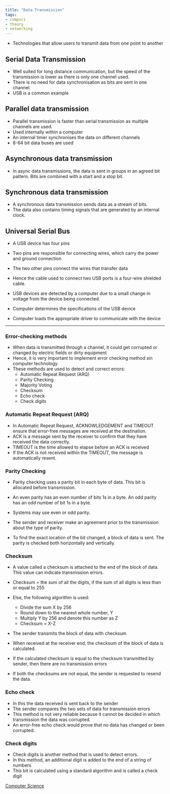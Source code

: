 ```yaml
---
title: "Data Transmission"
tags:
- compsci
- theory
- networking
---
```



- Technologies that allow users to transmit data from one point to another

## Serial Data Transmission

- Well suited for long distance communication, but the speed of the transmission is lower as there is only one channel used.
- There is no need for data synchronisation as bits are sent in one channel.
- USB is a common example

## Parallel data transmission

- Parallel transmission is faster than serial transmission as multiple channels are used.
- Used internally within a computer
- An internal timer synchronises the data on different channels
- 8-64 bit data buses are used

## Asynchronous data transmission

- In async data transmissions, the data is sent in groups in an agreed bit pattern. Bits are combined with a start and a stop bit.


## Synchronous data transmission

- A synchronous data transmission sends data as a stream of bits.
- The data also contains timing signals that are generated by an internal clock.



## Universal Serial Bus

- A USB device has four pins
- Two pins are responsible for connecting wires, which carry the power and ground connection
- The two other pins connect the wires that transfer data
- Hence the cable used to connect two USB ports is a four-wire shielded cable.

- USB devices are detected by a computer due to a small change in voltage from the device being connected.
- Computer determines the specifications of the USB device
- Computer loads the appropriate driver to communicate with the device

---

### Error-checking methods

- When data is transmitted through a channel, it could get corrupted or changed by electric fields or dirty equipment
- Hence, it is very important to implement error checking method sin computer technology.
- These methods are used to detect and correct errors:
	- Automatic Repeat Request (ARQ)
	- Parity Checking
	- Majority Voting
	- Checksum
	- Echo check
	- Check digits


### Automatic Repeat Request (ARQ)

- In Automatic Repeat Request, ACKNOWLEDGEMENT and TIMEOUT ensure that error-free messages are received at the destination.
- ACK is a message sent by the receiver to confirm that they have received the data correctly.
- TIMEOUT is the time allowed to elapse before an ACK is received
- If the ACK is not received within the TIMEOUT, the message is automatically resent.

### Parity Checking

- Parity checking uses a parity bit in each byte of data. This bit is allocated before transmission. 
- An even parity has an even number of bits 1s in a byte. An odd parity has an odd number of bit 1s in a byte.
- Systems may use even or odd parity.
- The sender and receiver make an agreement prior to the transmission about the type of parity.

- To find the exact location of the bit changed, a block of data is sent. The parity is checked both horizontally and vertically. 

### Checksum

- A value called a checksum is attached to the end of the block of data. This value can indicate transmission errors.
- Checksum = the sum of all the digits, if the sum of all digits is less than or equal to 255
- Else, the following algorithm is used:
	- Divide the sum X by 256
	- Round down to the nearest whole number, Y
	- Multiply Y by 256 and denote this number as Z
	- Checksum = X-Z

- The sender transmits the block of data with checksum
- When received at the receiver end, the checksum of the block of data is calculated.
- If the calculated checksum is equal to the checksum  transmitted by sender, then there are no transmission errors
- If both the checksums are not equal, the sender is requested to resend the data.


### Echo check

- In this the data received is sent back to the sender 
- The sender compares the two sets of data for transmission errors
- This method is not very reliable because it cannot be decided in which transmission the data was corrupted.
- An error-free echo check would prove that no data has changed or been corrupted.

### Check digits

- Check digits is another method that is used to detect errors.
- In this method, an additional digit is added to the end of a string of numbers
- This bit is calculated using a standard algorithm and is called a check digit



[Computer Science](/ComputerScience)